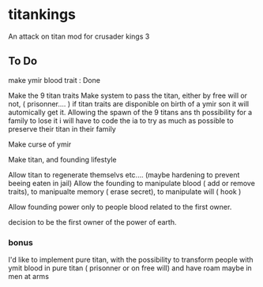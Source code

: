 # titankings

An attack on titan mod for crusader kings 3

## To Do

make ymir blood trait : Done

Make the 9 titan traits
Make system to pass the titan, either by free will or not, ( prisonner.... )
if titan traits are disponible on birth of a ymir son it will automically get it. Allowing the spawn of the 9 titans ans th possibility for a family to lose it
i will have to code the ia to try as much as possible to preserve their titan in their family

Make curse of ymir

Make titan, and founding lifestyle

Allow titan to regenerate themselvs etc.... (maybe hardening to prevent beeing eaten in jail)
Allow the founding to manipulate blood ( add or remove traits), to manipualte memory ( erase secret), to manipulate will ( hook )

Allow founding power only to people blood related to the first owner.

decision to be the first owner of the power of earth.

### bonus

I'd like to implement pure titan, with the possibility to transform people with ymit blood in pure titan ( prisonner or on free will) and have roam maybe in men at arms
